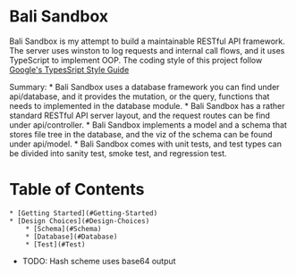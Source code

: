 Bali Sandbox
============

Bali Sandbox is my attempt to build a maintainable RESTful API framework. The
server uses winston to log requests and internal call flows, and it uses
TypeScript to implement OOP. The coding style of this project follow [Google's
TypesSript Style Guide](https://github.com/google/gts)

Summary:
    * Bali Sandbox uses a database framework you can find under 
        api/database, and it provides the mutation, or the query, functions that
        needs to implemented in the database module.
    * Bali Sandbox has a rather standard RESTful API server layout, and the 
        request routes can be find under api/controller.
    * Bali Sandbox implements a model and a schema that stores file tree in the 
        database, and the viz of the schema can be found under api/model.
    * Bali Sandbox comes with unit tests, and test types can be divided into
        sanity test, smoke test, and regression test.

Table of Contents
=================

    * [Getting Started](#Getting-Started)
    * [Design Choices](#Design-Choices)
        * [Schema](#Schema)
        * [Database](#Database)
        * [Test](#Test)
    


* TODO: Hash scheme uses base64 output